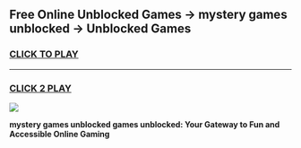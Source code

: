 
## Free Online Unblocked Games → mystery games unblocked → Unblocked Games
<h3>
<a href="https://premium.freeplayer.one?title=mystery_games_unblocked&ref=21F">CLICK TO PLAY</a></h3>
<hr>

<h3>
<a href="https://premium.freeplayer.one?title=mystery_games_unblocked&ref=21F">CLICK 2 PLAY</a>
  
</h3>

<a href="https://premium.freeplayer.one?title=mystery_games_unblocked&ref=21F/"><img src="https://clearcache.store/games.png"></a>


**mystery games unblocked games unblocked: Your Gateway to Fun and Accessible Online Gaming**
